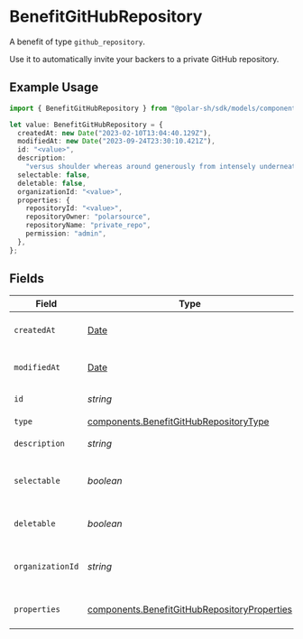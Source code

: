 # BenefitGitHubRepository

A benefit of type `github_repository`.

Use it to automatically invite your backers to a private GitHub repository.

## Example Usage

```typescript
import { BenefitGitHubRepository } from "@polar-sh/sdk/models/components";

let value: BenefitGitHubRepository = {
  createdAt: new Date("2023-02-10T13:04:40.129Z"),
  modifiedAt: new Date("2023-09-24T23:30:10.421Z"),
  id: "<value>",
  description:
    "versus shoulder whereas around generously from intensely underneath what",
  selectable: false,
  deletable: false,
  organizationId: "<value>",
  properties: {
    repositoryId: "<value>",
    repositoryOwner: "polarsource",
    repositoryName: "private_repo",
    permission: "admin",
  },
};
```

## Fields

| Field                                                                                                        | Type                                                                                                         | Required                                                                                                     | Description                                                                                                  |
| ------------------------------------------------------------------------------------------------------------ | ------------------------------------------------------------------------------------------------------------ | ------------------------------------------------------------------------------------------------------------ | ------------------------------------------------------------------------------------------------------------ |
| `createdAt`                                                                                                  | [Date](https://developer.mozilla.org/en-US/docs/Web/JavaScript/Reference/Global_Objects/Date)                | :heavy_check_mark:                                                                                           | Creation timestamp of the object.                                                                            |
| `modifiedAt`                                                                                                 | [Date](https://developer.mozilla.org/en-US/docs/Web/JavaScript/Reference/Global_Objects/Date)                | :heavy_check_mark:                                                                                           | Last modification timestamp of the object.                                                                   |
| `id`                                                                                                         | *string*                                                                                                     | :heavy_check_mark:                                                                                           | The ID of the benefit.                                                                                       |
| `type`                                                                                                       | [components.BenefitGitHubRepositoryType](../../models/components/benefitgithubrepositorytype.md)             | :heavy_check_mark:                                                                                           | N/A                                                                                                          |
| `description`                                                                                                | *string*                                                                                                     | :heavy_check_mark:                                                                                           | The description of the benefit.                                                                              |
| `selectable`                                                                                                 | *boolean*                                                                                                    | :heavy_check_mark:                                                                                           | Whether the benefit is selectable when creating a product.                                                   |
| `deletable`                                                                                                  | *boolean*                                                                                                    | :heavy_check_mark:                                                                                           | Whether the benefit is deletable.                                                                            |
| `organizationId`                                                                                             | *string*                                                                                                     | :heavy_check_mark:                                                                                           | The ID of the organization owning the benefit.                                                               |
| `properties`                                                                                                 | [components.BenefitGitHubRepositoryProperties](../../models/components/benefitgithubrepositoryproperties.md) | :heavy_check_mark:                                                                                           | Properties for a benefit of type `github_repository`.                                                        |